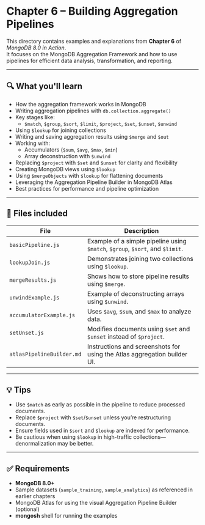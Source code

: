 # Chapter 6 – Building Aggregation Pipelines

This directory contains examples and explanations from **Chapter 6** of *MongoDB 8.0 in Action*.  
It focuses on the MongoDB Aggregation Framework and how to use pipelines for efficient data analysis, transformation, and reporting.

---

## 🔍 What you'll learn

- How the aggregation framework works in MongoDB
- Writing aggregation pipelines with `db.collection.aggregate()`
- Key stages like:
  - `$match`, `$group`, `$sort`, `$limit`, `$project`, `$set`, `$unset`, `$unwind`
- Using `$lookup` for joining collections
- Writing and saving aggregation results using `$merge` and `$out`
- Working with:
  - Accumulators (`$sum`, `$avg`, `$max`, `$min`)
  - Array deconstruction with `$unwind`
- Replacing `$project` with `$set` and `$unset` for clarity and flexibility
- Creating MongoDB views using `$lookup`
- Using `$mergeObjects` with `$lookup` for flattening documents
- Leveraging the Aggregation Pipeline Builder in MongoDB Atlas
- Best practices for performance and pipeline optimization

---

## 📁 Files included

| File                       | Description |
|----------------------------|-------------|
| `basicPipeline.js`         | Example of a simple pipeline using `$match`, `$group`, `$sort`, and `$limit`. |
| `lookupJoin.js`            | Demonstrates joining two collections using `$lookup`. |
| `mergeResults.js`          | Shows how to store pipeline results using `$merge`. |
| `unwindExample.js`         | Example of deconstructing arrays using `$unwind`. |
| `accumulatorExample.js`    | Uses `$avg`, `$sum`, and `$max` to analyze data. |
| `setUnset.js`              | Modifies documents using `$set` and `$unset` instead of `$project`. |
| `atlasPipelineBuilder.md`  | Instructions and screenshots for using the Atlas aggregation builder UI. |

---

## 💡 Tips

- Use `$match` as early as possible in the pipeline to reduce processed documents.
- Replace `$project` with `$set`/`$unset` unless you’re restructuring documents.
- Ensure fields used in `$sort` and `$lookup` are indexed for performance.
- Be cautious when using `$lookup` in high-traffic collections—denormalization may be better.

---

## ✅ Requirements

- **MongoDB 8.0+**
- Sample datasets (`sample_training`, `sample_analytics`) as referenced in earlier chapters
- MongoDB Atlas for using the visual Aggregation Pipeline Builder (optional)
- **mongosh** shell for running the examples
